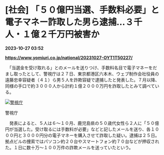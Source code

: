 # [社会] 「５０億円当選、手数料必要」と電子マネー詐取した男ら逮捕…３千人・１億２千万円被害か

**2023-10-27 03:52**

**https://www.yomiuri.co.jp/national/20231027-OYT1T50227/**

　「当選金を受け取れる」とのメールを送りつけ、手数料名目で電子マネーをだまし取ったとして、警視庁は２７日、東京都港区六本木、ウェブ制作会社役員の遠藤忠幸容疑者（４１）ら男５人を詐欺容疑で逮捕したと発表した。７月以降、同様の手口で約３０００人から計約１億２０００万円を詐取したとみて調べている。

[![警視庁](https://www.yomiuri.co.jp/media/2023/10/20231027-OYT1I50092-1.jpg)](https://www.yomiuri.co.jp/pluralphoto/20231027-OYT1I50092/)

警視庁

　発表によると、５人は６～１０月、鹿児島県の５０歳代女性ら２人に「５０億円が当選した。受け取るには手数料が必要」などと記したメールを送り、各１０００円と３０００円分の電子マネーを購入させて詐取した疑い。逮捕は２５日。拠点ビルの捜索ではパソコン約２０台やスマートフォン約７０台などが押収された。１日に数十万～１００万件の詐欺メールを送っていたという。
